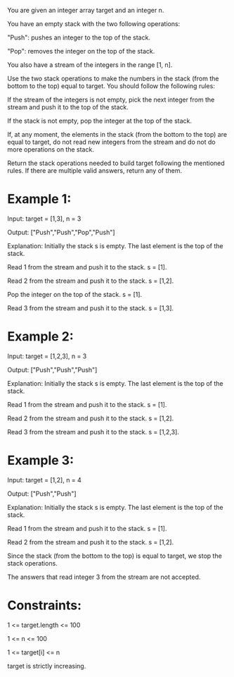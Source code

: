 You are given an integer array target and an integer n.

You have an empty stack with the two following operations:

"Push": pushes an integer to the top of the stack.

"Pop": removes the integer on the top of the stack.

You also have a stream of the integers in the range [1, n].

Use the two stack operations to make the numbers in the stack 
(from the bottom to the top) equal to target. You should follow the following rules:

If the stream of the integers is not empty, pick the next integer from the stream and push it to the top of the stack.

If the stack is not empty, pop the integer at the top of the stack.

If, at any moment, the elements in the stack (from the bottom to the top) are equal to target, 
do not read new integers from the stream and do not do more operations on the stack.

Return the stack operations needed to build target following the mentioned rules. If there are multiple valid answers, return any of them.

# Example 1:

Input: target = [1,3], n = 3

Output: ["Push","Push","Pop","Push"]

Explanation: Initially the stack s is empty. The last element is the top of the stack.

Read 1 from the stream and push it to the stack. s = [1].

Read 2 from the stream and push it to the stack. s = [1,2].

Pop the integer on the top of the stack. s = [1].

Read 3 from the stream and push it to the stack. s = [1,3].

# Example 2:

Input: target = [1,2,3], n = 3

Output: ["Push","Push","Push"]

Explanation: Initially the stack s is empty. The last element is the top of the stack.

Read 1 from the stream and push it to the stack. s = [1].

Read 2 from the stream and push it to the stack. s = [1,2].

Read 3 from the stream and push it to the stack. s = [1,2,3].

# Example 3:

Input: target = [1,2], n = 4

Output: ["Push","Push"]

Explanation: Initially the stack s is empty. The last element is the top of the stack.

Read 1 from the stream and push it to the stack. s = [1].

Read 2 from the stream and push it to the stack. s = [1,2].

Since the stack (from the bottom to the top) is equal to target, we stop the stack operations.

The answers that read integer 3 from the stream are not accepted. 

# Constraints:

1 <= target.length <= 100

1 <= n <= 100

1 <= target[i] <= n

target is strictly increasing.
